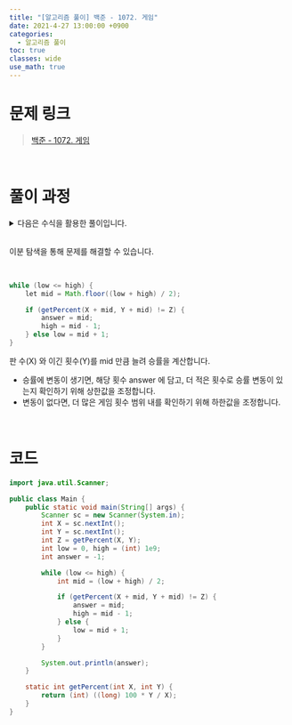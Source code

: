 ```yaml
---
title: "[알고리즘 풀이] 백준 - 1072. 게임"
date: 2021-4-27 13:00:00 +0900
categories:
  - 알고리즘 풀이
toc: true
classes: wide
use_math: true
---
```


# 문제 링크

> [백준 - 1072. 게임](https://www.acmicpc.net/problem/1072)

<br>

# 풀이 과정

<details>
<summary>다음은 수식을 활용한 풀이입니다.</summary>
<div markdown="1">

<br>

$\frac{Y}{X}*100 = Z$ 이고, 판수를 더 올려 승률이 Z에서 변화하게 될 때의 승률은 무조건 감소하지 않고 증가하게 됩니다.

따라서, $\frac{Y+a}{X+a}*100 = Z+1$ 이 되는 a 값이 답이 됩니다. 왼쪽의 수식을 a로 정리하면, $a = \frac{xZ+x-100y}{99-Z}$가 됩니다.

<br>

위 수식을 통해 다음과 같이 답을 도출할 수 있습니다.
- 현재 승률 Z가 99 이상이면, 더이상의 승률 증가는 불가능하므로 -1을 출력합니다.
- 아니면, 분자를 분모로 나누어 a값을 계산합니다. 이 때, 나머지가 0이 아니면, 몫을 올림 처리 해줘야 하므로, 1을 더합니다.

<br>

```java
import java.util.Scanner;

public class Main {
    public static void main(String[] args) {
        Scanner sc = new Scanner(System.in);
        long X = sc.nextInt();
        long Y = sc.nextInt();
        long Z = 100 * Y / X;

        if (99 - Z <= 0) {
            System.out.println(-1);
            return;
        }

        long q = (X * Z + X - 100 * Y) / (99 - Z);
        long r = (X * Z + X - 100 * Y) % (99 - Z);

        System.out.println(r == 0 ? q : q + 1);
    }
}
```

</div>
</details>

<br>

이분 탐색을 통해 문제를 해결할 수 있습니다.

<br>

```java
while (low <= high) {
    let mid = Math.floor((low + high) / 2);

    if (getPercent(X + mid, Y + mid) != Z) {
        answer = mid;
        high = mid - 1;
    } else low = mid + 1;
}
```

판 수(X) 와 이긴 횟수(Y)를 mid 만큼 늘려 승률을 계산합니다.

- 승률에 변동이 생기면, 해당 횟수 answer 에 담고, 더 적은 횟수로 승률 변동이 있는지 확인하기 위해 상한값을 조정합니다.
- 변동이 없다면, 더 많은 게임 횟수 범위 내를 확인하기 위해 하한값을 조정합니다.

<br>

# 코드

```java
import java.util.Scanner;

public class Main {
    public static void main(String[] args) {
        Scanner sc = new Scanner(System.in);
        int X = sc.nextInt();
        int Y = sc.nextInt();
        int Z = getPercent(X, Y);
        int low = 0, high = (int) 1e9;
        int answer = -1;

        while (low <= high) {
            int mid = (low + high) / 2;

            if (getPercent(X + mid, Y + mid) != Z) {
                answer = mid;
                high = mid - 1;
            } else {
                low = mid + 1;
            }
        }

        System.out.println(answer);
    }

    static int getPercent(int X, int Y) {
        return (int) ((long) 100 * Y / X);
    }
}
```